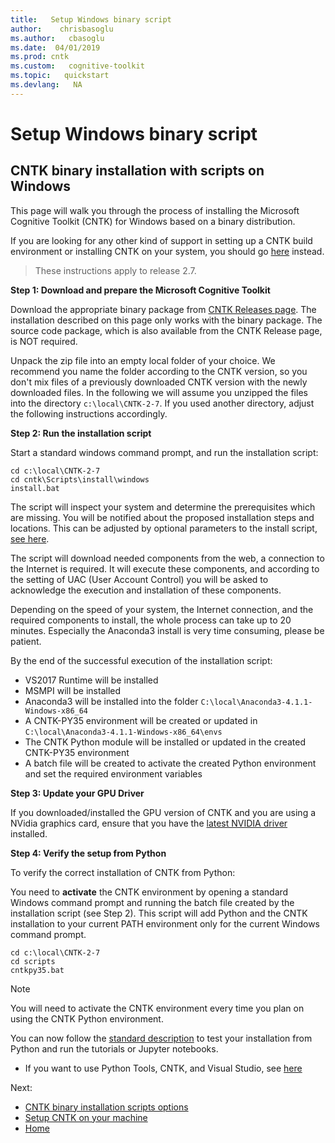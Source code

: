 ```yaml
---
title:   Setup Windows binary script
author:    chrisbasoglu
ms.author:   cbasoglu
ms.date:  04/01/2019
ms.prod: cntk
ms.custom:   cognitive-toolkit
ms.topic:   quickstart
ms.devlang:   NA
---
```


# Setup Windows binary script

## CNTK binary installation with scripts on Windows

This page will walk you through the process of installing the Microsoft Cognitive Toolkit (CNTK) for Windows based on a binary distribution.

If you are looking for any other kind of support in setting up a CNTK build environment or installing CNTK on your system, you should go [here](./Setup-CNTK-on-your-machine.md) instead. 

> These instructions apply to release 2.7.

**Step 1: Download and prepare the Microsoft Cognitive Toolkit**

Download the appropriate binary package from [CNTK Releases page](https://github.com/Microsoft/CNTK/releases). The installation described on this page only works with the binary package. The source code package, which is also available from the CNTK Release page, is NOT required.

Unpack the zip file into an empty local folder of your choice. We recommend you name the folder according to the CNTK version, so you don't mix files of a previously downloaded CNTK version with the newly downloaded files. In the following we will assume you unzipped the files into the directory `c:\local\CNTK-2-7`. If you used another directory, adjust the following instructions accordingly.

**Step 2: Run the installation script**

Start a standard windows command prompt, and run the installation script:
```
cd c:\local\CNTK-2-7
cd cntk\Scripts\install\windows
install.bat
```

The script will inspect your system and determine the prerequisites which are missing. You will be notified about the proposed installation steps and locations. This can be adjusted by optional parameters to the install script, [see here](./Setup-Windows-Binary-Script-Options.md).

The script will download needed components from the web, a connection to the Internet is required. It will execute these components, and according to the setting of UAC (User Account Control) you will be asked to acknowledge the execution and installation of these components.

Depending on the speed of your system, the Internet connection, and the required components to install, the whole process can take up to 20 minutes. Especially the Anaconda3 install is very time consuming, please be patient.

By the end of the successful execution of the installation script:
 - VS2017 Runtime will be installed
 - MSMPI will be installed
 - Anaconda3 will be installed into the folder `C:\local\Anaconda3-4.1.1-Windows-x86_64`
 - A CNTK-PY35 environment will be created or updated in `C:\local\Anaconda3-4.1.1-Windows-x86_64\envs`
 - The CNTK Python module will be installed or updated in the created CNTK-PY35 environment
 - A batch file will be created to activate the created Python environment and set the required environment variables

**Step 3: Update your GPU Driver**

If you downloaded/installed the GPU version of CNTK and you are using a NVidia graphics card, ensure that you have the [latest NVIDIA driver](http://www.nvidia.com/drivers) installed.

**Step 4: Verify the setup from Python**

To verify the correct installation of CNTK from Python:

You need to **activate** the CNTK environment by opening a standard Windows command prompt and running the batch file created by the installation script (see Step 2). This script will add Python and the CNTK installation to your current PATH environment only for the current Windows command prompt.

```
cd c:\local\CNTK-2-7
cd scripts
cntkpy35.bat
```

> [!NOTE]
> You will need to activate the CNTK environment every time you plan on using the CNTK Python environment.

You can now follow the [standard description](./Setup-Test-Python.md) to test your installation from Python and run the tutorials or Jupyter notebooks.

- If you want to use Python Tools, CNTK, and Visual Studio, see [here](./Setup-CNTK-Python-Tools-For-Windows.md)

Next:

- [CNTK binary installation scripts options](./Setup-Windows-Binary-Script-Options.md)
- [Setup CNTK on your machine](./Setup-CNTK-on-your-machine.md)
- [Home](./index.md)
